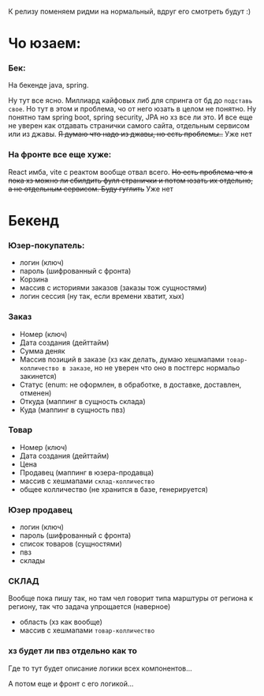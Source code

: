 К релизу поменяем ридми на нормальный, вдруг его смотреть будут :)

# Чо юзаем:
### Бек:
На бекенде java, spring.

Ну тут все ясно. Миллиард кайфовых либ для спринга от бд до `подставь свое`. Но тут в этом и проблема, чо от него юзать в целом не понятно. Ну понятно там spring boot, spring security, JPA но хз все ли это. И все еще не уверен как отдавать странички самого сайта, отдельным сервисом или из джавы. ~~Я думаю что надо из джавы, но есть проблемы..~~ Уже нет

### На фронте все еще хуже:
React имба, vite с реактом вообще отвал всего. ~~Но есть проблема что я пока хз можно ли сбилдить фулл странички и потом юзать их отдельно, а не отдельным сервисом. Буду гуглить~~ Уже нет



# Бекенд

### Юзер-покупатель:
- логин (ключ)
- пароль (шифрованный с фронта)
- Корзина 
- массив с историями заказов (заказы тож сущностями)
- логин сессия (ну так, если времени хватит, хых)

### Заказ
- Номер (ключ)
- Дата создания (дейттайм)
- Сумма деняк
- Массив позиций в заказе (хз как делать, думаю хешмапами `товар-колличество в заказе`, но не уверен что оно в постгерс нормальо закинется)
- Статус (enum: не оформлен, в обработке, в доставке, доставлен, отменен)
- Откуда (маппинг в сущность склада)
- Куда (маппинг в сущность пвз)

### Товар
- Номер (ключ)
- Дата создания (дейттайм)
- Цена
- Продавец (маппинг в юзера-продавца)
- массив с хешмапами `склад-колличество`
- общее колличество (не хранится в базе, генерируется)

### Юзер продавец
- логин (ключ)
- пароль (шифрованный с фронта)
- список товаров (сущностями)
- пвз
- склады

### СКЛАД
Вообще пока пишу так, но там чел говорит типа марштуры от региона к региону, так что задача упрощается (наверное)
- область (хз как вообще)
- массив с хешмапами `товар-колличество`

### хз будет ли пвз отдельно как то

Где то тут будет описание логики всех компонентов...

А потом еще и фронт с его логикой...
